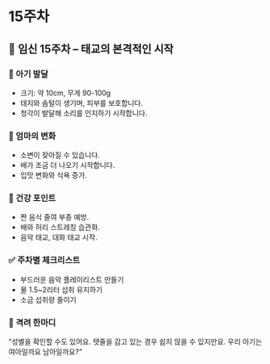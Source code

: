 # 15주차

## 🌸 임신 15주차 – 태교의 본격적인 시작

### 🍼 아기 발달

- 크기: 약 10cm, 무게 90-100g
- 태지와 솜털이 생기며, 피부를 보호합니다.
- 청각이 발달해 소리를 인지하기 시작합니다.

### 💛 엄마의 변화

- 소변이 잦아질 수 있습니다.
- 배가 조금 더 나오기 시작합니다.
- 입맛 변화와 식욕 증가.

### 🍎 건강 포인트

- 짠 음식 줄여 부종 예방.
- 배와 허리 스트레칭 습관화.
- 음악 태교, 대화 태교 시작.

### ✅ 주차별 체크리스트

- 부드러운 음악 플레이리스트 만들기
- 물 1.5~2리터 섭취 유지하기
- 소금 섭취량 줄이기

### 🌿 격려 한마디

“성별을 확인할 수도 있어요. 탯줄을 감고 있는 경우 쉽지 않을 수 있지만요. 우리 아기는 여아일까요 남아일까요?”